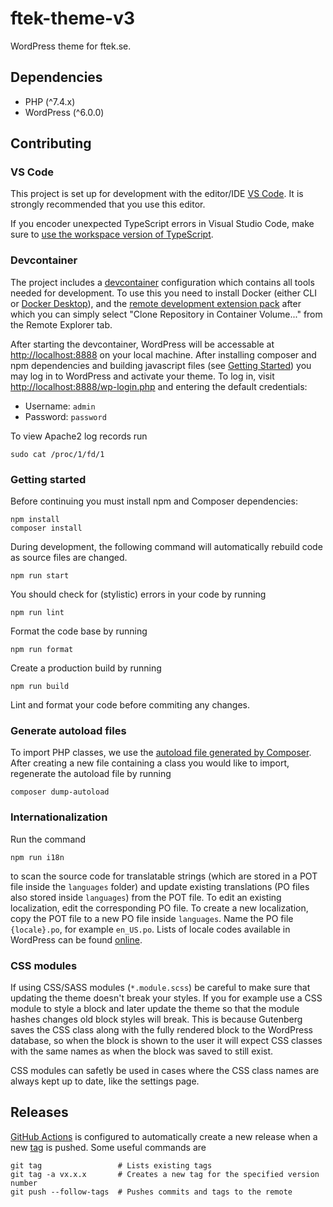 # ftek-theme-v3

WordPress theme for ftek.se.

## Dependencies

-   PHP (^7.4.x)
-   WordPress (^6.0.0)

## Contributing

### VS Code

This project is set up for development with the editor/IDE [VS Code](https://code.visualstudio.com/). It is strongly recommended that you use this editor.

If you encoder unexpected TypeScript errors in Visual Studio Code, make sure to [use the workspace version of TypeScript](https://code.visualstudio.com/docs/typescript/typescript-compiling#_using-the-workspace-version-of-typescript).

### Devcontainer

The project includes a [devcontainer](https://code.visualstudio.com/docs/remote/create-dev-container) configuration which contains all tools needed for development. To use this you need to install Docker (either CLI or [Docker Desktop](https://www.docker.com/products/docker-desktop/)), and the [remote development extension pack](https://marketplace.visualstudio.com/items?itemName=ms-vscode-remote.vscode-remote-extensionpack) after which you can simply select "Clone Repository in Container Volume..." from the Remote Explorer tab.

After starting the devcontainer, WordPress will be accessable at <http://localhost:8888> on your local machine. After installing composer and npm dependencies and building javascript files (see [Getting Started](#getting-started)) you may log in to WordPress and activate your theme. To log in, visit <http://localhost:8888/wp-login.php> and entering the default credentials:

-   Username: `admin`
-   Password: `password`

To view Apache2 log records run

```console
sudo cat /proc/1/fd/1
```

### Getting started

Before continuing you must install npm and Composer dependencies:

```console
npm install
composer install
```

During development, the following command will automatically rebuild code as source files are changed.

```console
npm run start
```

You should check for (stylistic) errors in your code by running

```console
npm run lint
```

Format the code base by running

```console
npm run format
```

Create a production build by running

```console
npm run build
```

Lint and format your code before commiting any changes.

### Generate autoload files

To import PHP classes, we use the [autoload file generated by Composer](https://getcomposer.org/doc/01-basic-usage.md#autoloading). After creating a new file containing a class you would like to import, regenerate the autoload file by running

```console
composer dump-autoload
```

### Internationalization

Run the command

```console
npm run i18n
```

to scan the source code for translatable strings (which are stored in a POT file inside the `languages` folder) and update existing translations (PO files also stored inside `languages`) from the POT file. To edit an existing localization, edit the corresponding PO file. To create a new localization, copy the POT file to a new PO file inside `languages`. Name the PO file `{locale}.po`, for example `en_US.po`. Lists of locale codes available in WordPress can be found [online](https://wpastra.com/docs/complete-list-wordpress-locale-codes/).

### CSS modules

If using CSS/SASS modules (`*.module.scss`) be careful to make sure that updating the theme doesn't break your styles. If you for example use a CSS module to style a block and later update the theme so that the module hashes changes old block styles will break. This is because Gutenberg saves the CSS class along with the fully rendered block to the WordPress database, so when the block is shown to the user it will expect CSS classes with the same names as when the block was saved to still exist.

CSS modules can safetly be used in cases where the CSS class names are always kept up to date, like the settings page.

## Releases

[GitHub Actions](https://github.com/features/actions) is configured to automatically create a new release when a new [tag](https://git-scm.com/book/en/v2/Git-Basics-Tagging) is pushed. Some useful commands are

```console
git tag                 # Lists existing tags
git tag -a vx.x.x       # Creates a new tag for the specified version number
git push --follow-tags  # Pushes commits and tags to the remote
```
